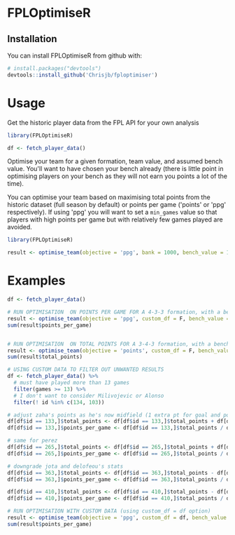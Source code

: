 # FPLOptimiseR

## Installation
You can install FPLOptimiseR from github with:
``` r
# install.packages("devtools")
devtools::install_github('Chrisjb/fploptimiser')
```


# Usage

Get the historic player data from the FPL API for your own analysis
``` r
library(FPLOptimiseR)

df <- fetch_player_data()
```

Optimise your team for a given formation, team value, and assumed bench value. You'll want to have chosen your bench already (there is little point in optimising players on your bench as they will not earn you points a lot of the time).

You can optimise your team based on maximising total points from the historic dataset (full season by default) or points per game ('points' or 'ppg' respectively). If using 'ppg' you will want to set a `min_games` value  so that players with high points per game but with relatively few games played are avoided.

``` r
library(FPLOptimiseR)

result <- optimise_team(objective = 'ppg', bank = 1000, bench_value = 170, gk = 1, def = 3, mid = 4, fwd = 3, min_games = 13)
```


# Examples

``` r
df <- fetch_player_data()

# RUN OPTIMISATION  ON POINTS PER GAME FOR A 4-3-3 formation, with a bench value of 175 and minimum games of 13
result <- optimise_team(objective = 'ppg', custom_df = F, bench_value = 175, gk = 1, def = 4, mid = 3, fwd = 3, min_games = 13)
sum(result$points_per_game)


# RUN OPTIMISATION  ON TOTAL POINTS FOR A 3-4-3 formation, with a bench value of 170
result <- optimise_team(objective = 'points', custom_df = F, bench_value = 170, gk = 1, def = 3, mid = 4, fwd = 3)
sum(result$total_points)

# USING CUSTOM DATA TO FILTER OUT UNWANTED RESULTS
df <- fetch_player_data() %>%
  # must have played more than 13 games
  filter(games >= 13) %>%
  # I don't want to consider Milivojevic or Alonso
  filter(! id %in% c(134, 103))

# adjust zaha's points as he's now midfield (1 extra pt for goal and point for cs)
df[df$id == 133,]$total_points <- df[df$id == 133,]$total_points + df[df$id == 133,]$goals_scored + df[df$id == 133,]$clean_sheets
df[df$id == 133,]$points_per_game <- df[df$id == 133,]$total_points / df[df$id == 133,]$games

# same for perez
df[df$id == 265,]$total_points <- df[df$id == 265,]$total_points + df[df$id == 265,]$goals_scored + df[df$id == 265,]$clean_sheets
df[df$id == 265,]$points_per_game <- df[df$id == 265,]$total_points / df[df$id == 265,]$games

# downgrade jota and delofeou's stats
df[df$id == 363,]$total_points <- df[df$id == 363,]$total_points - df[df$id == 363,]$goals_scored - df[df$id == 363,]$clean_sheets
df[df$id == 363,]$points_per_game <- df[df$id == 363,]$total_points / df[df$id == 363,]$games

df[df$id == 410,]$total_points <- df[df$id == 410,]$total_points - df[df$id == 410,]$goals_scored - df[df$id == 410,]$clean_sheets
df[df$id == 410,]$points_per_game <- df[df$id == 410,]$total_points / df[df$id == 410,]$games

# RUN OPTIMISATION WITH CUSTOM DATA (using custom_df = df option)
result <- optimise_team(objective = 'ppg', custom_df = df, bench_value = 170, gk = 1, def = 3, mid = 4, fwd = 3)
sum(result$points_per_game)
```
